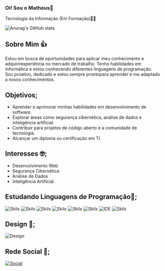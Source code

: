 
### Oi! Sou o Matheus👋
Tecnologia da Informação (Em Formação)👨‍💻

![Anurag's GitHub stats](https://github-readme-stats.vercel.app/api?username=Bone-TI&show_icons=true&theme=tokyonight)
## Sobre Mim 👍
Estou em busca de oportunidades para aplicar meu conhecimento e adquirirexperiência no mercado de trabalho. Tenho habilidades em informática e estou conhecendo diferentes linguagens de programação. Sou proativo, dedicado e estou sempre prontopara aprender e me adaptado a novos conhecimentos.
## Objetivos;
- Aprender e aprimorar minhas habilidades em desenvolvimento de software.
- Explorar áreas como segurança cibernética, análise de dados e inteligência artificial.
- Contribuir para projetos de código aberto e a comunidade de tecnologia.
- Alcançar um diploma ou certificação em TI.
## Interesses 🤓;

- Desenvolvimento Web
- Segurança Cibernética
- Análise de Dados
- Inteligência Artificial
## Estudando Linguagens de Programação📘;
 ![Skils](https://img.shields.io/badge/C-00599C?style=for-the-badge&logo=c&logoColor=white)
 ![Skils](https://img.shields.io/badge/HTML5-E34F26?style=for-the-badge&logo=html5&logoColor=white)
 ![Skils](https://img.shields.io/badge/CSS3-1572B6?style=for-the-badge&logo=css3&logoColor=white)
![Skils](https://img.shields.io/badge/PHP-777BB4?style=for-the-badge&logo=php&logoColor=white)
![Skils](https://img.shields.io/badge/Python-14354C?style=for-the-badge&logo=python&logoColor=white)
![Skils](https://img.shields.io/badge/JavaScript-F7DF1E?style=for-the-badge&logo=javascript&logoColor=black)
![IDE](https://img.shields.io/badge/Arduino_IDE-00979D?style=for-the-badge&logo=arduino&logoColor=white)
![Skils](https://img.shields.io/badge/MySQL-00000F?style=for-the-badge&logo=mysql&logoColor=white)

## Design 🎨;
![Design](https://img.shields.io/badge/Canva-%2300C4CC.svg?&style=for-the-badge&logo=Canva&logoColor=white)

## Rede Social 🛜;
[![Social](https://img.shields.io/badge/LinkedIn-0077B5?style=for-the-badge&logo=linkedin&logoColor=white)](www.linkedin.com/in/matheus-henrique-518987218/)


